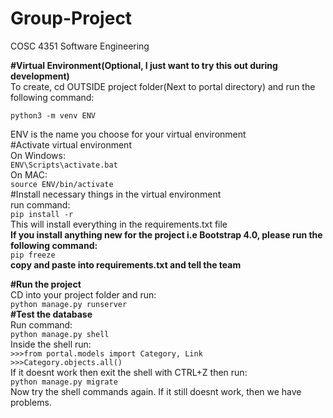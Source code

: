 # Group-Project
COSC 4351 Software Engineering

**#Virtual Environment(Optional, I just want to try this out during development)**  
To create, cd OUTSIDE project folder(Next to portal directory) and run the following command:  

```python3 -m venv ENV```  

ENV is the name you choose for your virtual environment  
#Activate virtual environment  
On Windows:  
```ENV\Scripts\activate.bat```  
On MAC:  
```source ENV/bin/activate```  
#Install necessary things in the virtual environment  
run command:  
```pip install -r```  
This will install everything in the requirements.txt file  
**If you install anything new for the project i.e Bootstrap 4.0, please run the following command:**  
```pip freeze```  
**copy and paste into requirements.txt and tell the team**  



**#Run the project**  
CD into your project folder and run:  
```python manage.py runserver```  
**#Test the database**  
Run command:  
```python manage.py shell```  
Inside the shell run:  
```>>>from portal.models import Category, Link```  
```>>>Category.objects.all()```    
If it doesnt work then exit the shell with CTRL+Z then run:  
```python manage.py migrate```  
Now try the shell commands again. If it still doesnt work, then we have problems.  

